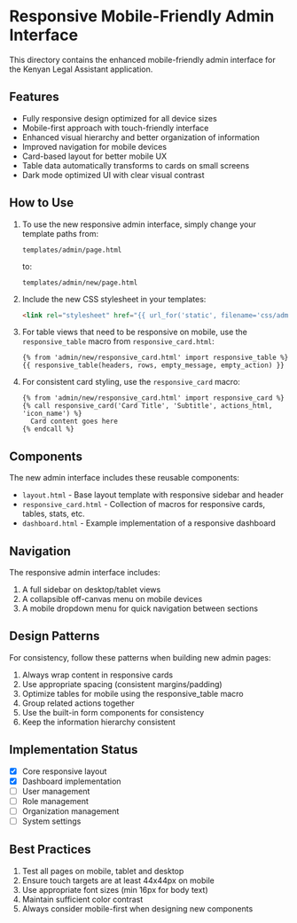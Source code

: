 # Responsive Mobile-Friendly Admin Interface

This directory contains the enhanced mobile-friendly admin interface for the Kenyan Legal Assistant application.

## Features

- Fully responsive design optimized for all device sizes
- Mobile-first approach with touch-friendly interface
- Enhanced visual hierarchy and better organization of information
- Improved navigation for mobile devices 
- Card-based layout for better mobile UX
- Table data automatically transforms to cards on small screens
- Dark mode optimized UI with clear visual contrast

## How to Use

1. To use the new responsive admin interface, simply change your template paths from:
   ```
   templates/admin/page.html
   ```
   to:
   ```
   templates/admin/new/page.html
   ```

2. Include the new CSS stylesheet in your templates:
   ```html
   <link rel="stylesheet" href="{{ url_for('static', filename='css/admin-enhanced.css') }}">
   ```

3. For table views that need to be responsive on mobile, use the `responsive_table` macro from `responsive_card.html`:
   ```jinja
   {% from 'admin/new/responsive_card.html' import responsive_table %}
   {{ responsive_table(headers, rows, empty_message, empty_action) }}
   ```

4. For consistent card styling, use the `responsive_card` macro:
   ```jinja
   {% from 'admin/new/responsive_card.html' import responsive_card %}
   {% call responsive_card('Card Title', 'Subtitle', actions_html, 'icon_name') %}
     Card content goes here
   {% endcall %}
   ```

## Components

The new admin interface includes these reusable components:

- `layout.html` - Base layout template with responsive sidebar and header
- `responsive_card.html` - Collection of macros for responsive cards, tables, stats, etc.
- `dashboard.html` - Example implementation of a responsive dashboard

## Navigation

The responsive admin interface includes:

1. A full sidebar on desktop/tablet views
2. A collapsible off-canvas menu on mobile devices
3. A mobile dropdown menu for quick navigation between sections

## Design Patterns

For consistency, follow these patterns when building new admin pages:

1. Always wrap content in responsive cards
2. Use appropriate spacing (consistent margins/padding)
3. Optimize tables for mobile using the responsive_table macro
4. Group related actions together
5. Use the built-in form components for consistency
6. Keep the information hierarchy consistent

## Implementation Status

- [x] Core responsive layout
- [x] Dashboard implementation
- [ ] User management
- [ ] Role management
- [ ] Organization management
- [ ] System settings

## Best Practices

1. Test all pages on mobile, tablet and desktop
2. Ensure touch targets are at least 44x44px on mobile
3. Use appropriate font sizes (min 16px for body text)
4. Maintain sufficient color contrast
5. Always consider mobile-first when designing new components
